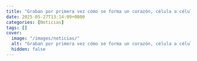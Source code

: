 ```yaml
---
title: "Graban por primera vez cómo se forma un corazón, célula a célula y en directo - un orden biológico perfectamente calculado, un canto a la geometría"
date: 2025-05-27T13:14:09+0000
categories: [Noticias]
tags: []
cover:
  image: "/images/noticias/"
  alt: "Graban por primera vez cómo se forma un corazón, célula a célula y en directo - un orden biológico perfectamente calculado, un canto a la geometría"
  hidden: false
---
```



